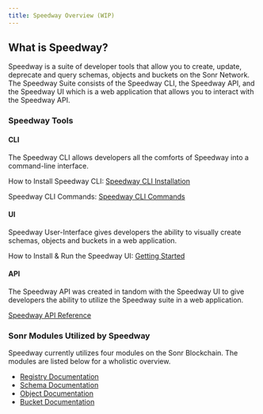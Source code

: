 ```yaml
---
title: Speedway Overview (WIP)
---
```

## What is Speedway?
Speedway is a suite of developer tools that allow you to create, update, deprecate and query schemas, objects and buckets on the Sonr Network. The Speedway Suite consists of the Speedway CLI, the Speedway API, and the Speedway UI which is a web application that allows you to interact with the Speedway API. 

### Speedway Tools

#### CLI
The Speedway CLI allows developers all the comforts of Speedway into a command-line interface. 

How to Install Speedway CLI:
[Speedway CLI Installation](https://docs.sonr.io/cli/cli-install.html)

Speedway CLI Commands:
[Speedway CLI Commands](https://docs.sonr.io/cli/cli-commands.html)

#### UI
Speedway User-Interface gives developers the ability to visually create schemas, objects and buckets in a web application.

How to Install & Run the Speedway UI:
[Getting Started](https://docs.sonr.io/speedway/getting-started.html)

#### API
The Speedway API was created in tandom with the Speedway UI to give developers the ability to utilize the Speedway suite in a web application.

[Speedway API Reference](https://docs.sonr.io/speedway/api/api-overview.html)

### Sonr Modules Utilized by Speedway

Speedway currently utilizes four modules on the Sonr Blockchain. The modules are listed below for a wholistic overview.
- [Registry Documentation](https://docs.sonr.io)
- [Schema Documentation](https://docs.sonr.io)
- [Object Documentation](https://docs.sonr.io)
- [Bucket Documentation](https://docs.sonr.io)